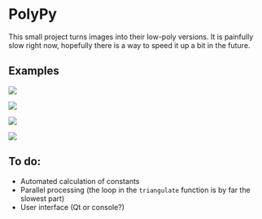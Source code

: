 # PolyPy

This small project turns images into their low-poly versions. It is painfully 
slow right now, hopefully there is a way to speed it up a bit in the future.

## Examples

![](https://raw.githubusercontent.com/louis-paul/polypy/master/examples/lena/lena.jpg)

![](https://raw.githubusercontent.com/louis-paul/polypy/master/examples/lena/lena3.png)

![](https://raw.githubusercontent.com/louis-paul/polypy/master/examples/sf/sf.jpg)

![](https://raw.githubusercontent.com/louis-paul/polypy/master/examples/sf/sf4.jpg)

## To do:

 - Automated calculation of constants
 - Parallel processing (the loop in the `triangulate` function is by far the slowest part)
 - User interface (Qt or console?)
